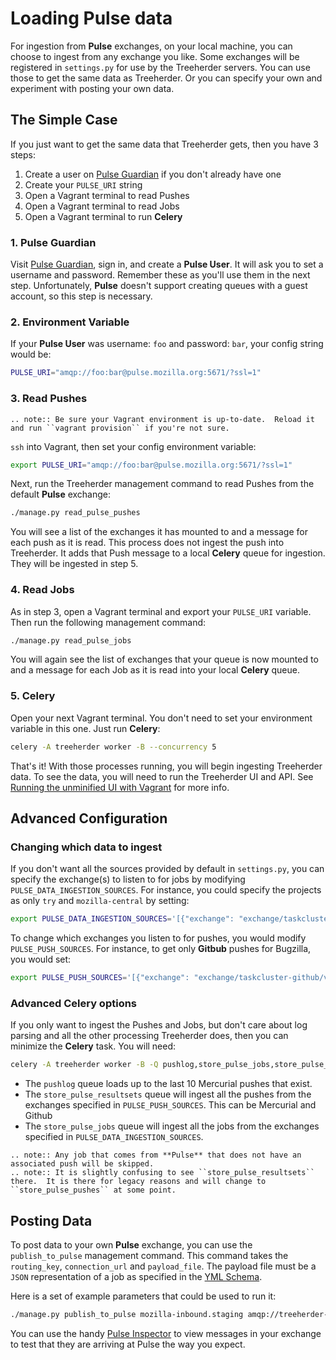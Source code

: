 Loading Pulse data
==================

For ingestion from **Pulse** exchanges, on your local machine, you can choose
to ingest from any exchange you like.  Some exchanges will be registered in
``settings.py`` for use by the Treeherder servers.  You can use those to get the
same data as Treeherder.  Or you can specify your own and experiment with
posting your own data.


The Simple Case
---------------

If you just want to get the same data that Treeherder gets, then you have 3 steps:

  1. Create a user on [Pulse Guardian] if you don't already have one
  2. Create your ``PULSE_URI`` string
  3. Open a Vagrant terminal to read Pushes
  4. Open a Vagrant terminal to read Jobs
  5. Open a Vagrant terminal to run **Celery**


### 1. Pulse Guardian

Visit [Pulse Guardian], sign in, and create a **Pulse User**.  It will ask you to set a
username and password.  Remember these as you'll use them in the next step.
Unfortunately, **Pulse** doesn't support creating queues with a guest account, so
this step is necessary.


### 2. Environment Variable

If your **Pulse User** was username: ``foo`` and password: ``bar``, your config
string would be:

```bash
PULSE_URI="amqp://foo:bar@pulse.mozilla.org:5671/?ssl=1"
```


### 3. Read Pushes

```eval_rst
.. note:: Be sure your Vagrant environment is up-to-date.  Reload it and run ``vagrant provision`` if you're not sure.
```

``ssh`` into Vagrant, then set your config environment variable:

```bash
export PULSE_URI="amqp://foo:bar@pulse.mozilla.org:5671/?ssl=1"
```

Next, run the Treeherder management command to read Pushes from the default **Pulse**
exchange:

```bash
./manage.py read_pulse_pushes
```

You will see a list of the exchanges it has mounted to and a message for each
push as it is read.  This process does not ingest the push into Treeherder.  It
adds that Push message to a local **Celery** queue for ingestion.  They will be
ingested in step 5.


### 4. Read Jobs

As in step 3, open a Vagrant terminal and export your ``PULSE_URI``
variable.  Then run the following management command:

```bash
./manage.py read_pulse_jobs
```

You will again see the list of exchanges that your queue is now mounted to and
a message for each Job as it is read into your local **Celery** queue.


### 5. Celery

Open your next Vagrant terminal.  You don't need to set your environment variable
in this one.  Just run **Celery**:

```bash
celery -A treeherder worker -B --concurrency 5
```

That's it!  With those processes running, you will begin ingesting Treeherder
data.  To see the data, you will need to run the Treeherder UI and API.
See [Running the unminified UI with Vagrant] for more info.

[Running the unminified UI with Vagrant]: ui/installation.html#running-the-unminified-ui-with-vagrant


Advanced Configuration
----------------------

### Changing which data to ingest

If you don't want all the sources provided by default in ``settings.py``, you
can specify the exchange(s) to listen to for jobs by modifying
``PULSE_DATA_INGESTION_SOURCES``.  For instance, you could specify the projects
as only ``try`` and ``mozilla-central`` by setting:

```bash
export PULSE_DATA_INGESTION_SOURCES='[{"exchange": "exchange/taskcluster-treeherder/v1/jobs", "destinations": ["#"], "projects": ["try", "mozilla-central"]}]'
```

To change which exchanges you listen to for pushes, you would modify
``PULSE_PUSH_SOURCES``.  For instance, to get only **Gitbub** pushes for Bugzilla,
you would set:

```bash
export PULSE_PUSH_SOURCES='[{"exchange": "exchange/taskcluster-github/v1/push","routing_keys": ["bugzilla#"]}]'
```

### Advanced Celery options

If you only want to ingest the Pushes and Jobs, but don't care about log parsing
and all the other processing Treeherder does, then you can minimize the **Celery**
task.  You will need:

```bash
celery -A treeherder worker -B -Q pushlog,store_pulse_jobs,store_pulse_resultsets --concurrency 5
```

* The ``pushlog`` queue loads up to the last 10 Mercurial pushes that exist.
* The ``store_pulse_resultsets`` queue will ingest all the pushes from the exchanges
  specified in ``PULSE_PUSH_SOURCES``.  This can be Mercurial and Github
* The ``store_pulse_jobs`` queue will ingest all the jobs from the exchanges
  specified in ``PULSE_DATA_INGESTION_SOURCES``.

```eval_rst
.. note:: Any job that comes from **Pulse** that does not have an associated push will be skipped.
.. note:: It is slightly confusing to see ``store_pulse_resultsets`` there.  It is there for legacy reasons and will change to ``store_pulse_pushes`` at some point.
```


Posting Data
------------

To post data to your own **Pulse** exchange, you can use the ``publish_to_pulse``
management command.  This command takes the ``routing_key``, ``connection_url``
and ``payload_file``.  The payload file must be a ``JSON`` representation of
a job as specified in the [YML Schema].

Here is a set of example parameters that could be used to run it:

```bash
./manage.py publish_to_pulse mozilla-inbound.staging amqp://treeherder-test:mypassword@pulse.mozilla.org:5672/ ./scratch/test_job.json
```

You can use the handy [Pulse Inspector] to view messages in your exchange to
test that they are arriving at Pulse the way you expect.

[Pulse Guardian]: https://pulseguardian.mozilla.org/whats_pulse
[Pulse Inspector]: https://tools.taskcluster.net/pulse-inspector/
[YML Schema]: https://github.com/mozilla/treeherder/blob/master/schemas/pulse-job.yml
